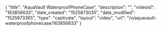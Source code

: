 {
    "title": "AquaVault WaterproofPhoneCase",
    "description": "",
    "videoid": "163856633",
    "date_created": "1525873035",
    "date_modified": "1525873365",
    "type": "captivate",
    "layout": "video",
    "url": "\/v\/aquavault-waterproofphonecase\/163856633"
}